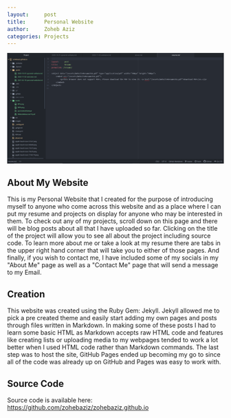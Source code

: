 ```yaml
---
layout:     post
title:      Personal Website
author:     Zoheb Aziz
categories: Projects
---
```

![Website](/assets/personalwebsite.png)

<!--excerpt-->

## About My Website
This is my Personal Website that I created for the purpose of introducing myself
to anyone who come across this website and as a place where I can put my resume and
projects on display for anyone who may be interested in them. To check out any of my
projects, scroll down on this page and there will be blog posts about all that I
have uploaded so far. Clicking on the title of the project will allow you to see
all about the project including source code. To learn more about me
or take a look at my resume there are tabs in the upper right hand corner that will
take you to either of those pages. And finally, if you wish to contact me, I have
included some of my socials in my "About Me" page as well as a "Contact Me" page
that will send a message to my Email.
## Creation
This website was created using the Ruby Gem: Jekyll. Jekyll allowed me to
pick a pre created theme and easily start adding my own pages and posts through
files written in Markdown. In making some of these posts I had to learn some
basic HTML as Markdown accepts raw HTML code and features like creating lists or
uploading media to my webpages tended to work a lot better when I used HTML code
rather than Markdown commands. The last step was to host the site, GitHub Pages
ended up becoming my go to since all of the code was already up on GitHub and
Pages was easy to work with.
## Source Code
Source code is available here:\
<a href="https://github.com/zohebaziz/zohebaziz.github.io">https://github.com/zohebaziz/zohebaziz.github.io</a>
